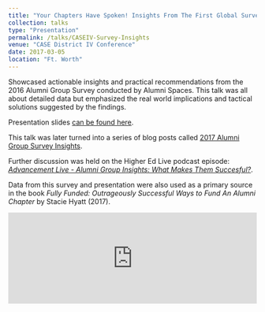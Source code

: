 ```yaml
---
title: "Your Chapters Have Spoken! Insights From The First Global Survey Of Alumni Groups"
collection: talks
type: "Presentation"
permalink: /talks/CASEIV-Survey-Insights
venue: "CASE District IV Conference"
date: 2017-03-05
location: "Ft. Worth"
---
```


Showcased actionable insights and practical recommendations from the 2016 Alumni Group Survey conducted by Alumni Spaces. This talk was all about detailed data but emphasized the real world implications and tactical solutions suggested by the findings.

Presentation slides <a href="/files/talks/CASE_IV_17_Final.pdf" title="Link to downloadable PDF of presentation slides">can be found here</a>.

This talk was later turned into a series of blog posts called <a href="https://blog.alumnispaces.com/2017-alumni-group-survey-insights-introduction-group-profiles-e0e97533310" title="Link to 2017 Alumni Group Survey Insights Blog Series">2017 Alumni Group Survey Insights</a>.

Further discussion was held on the Higher Ed Live podcast episode: <i><a href="https://radiopublic.com/higher-ed-live-G3LyDW/ep/s1!37f04" title="Link to podcast episode Advancement Live - Alumni Group Insights: What Makes Them Succesful?">Advancement Live - Alumni Group Insights: What Makes Them Succesful?</a></i>.

Data from this survey and presentation were also used as a primary source in the book <i>Fully Funded: Outrageously Successful Ways to Fund An Alumni Chapter</i> by Stacie Hyatt (2017).

<html>
    <iframe sandbox="allow-same-origin allow-scripts allow-top-navigation allow-popups" scrolling="no" width="100%" height="185" frameborder="0" src="https://embed.radiopublic.com/e?if=higher-ed-live-G3LyDW&ge=s1!37f04893cb3a719505cfda0f9e8f7ae0760d9742">&nbsp;</iframe>
</html>